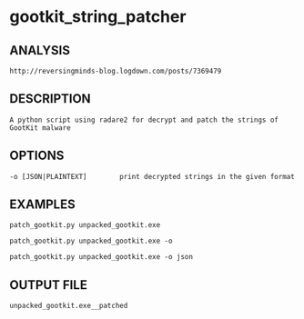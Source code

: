 # gootkit_string_patcher

## ANALYSIS
    http://reversingminds-blog.logdown.com/posts/7369479

## DESCRIPTION
    A python script using radare2 for decrypt and patch the strings of GootKit malware


## OPTIONS
    -o [JSON|PLAINTEXT]        print decrypted strings in the given format


## EXAMPLES
    patch_gootkit.py unpacked_gootkit.exe

    patch_gootkit.py unpacked_gootkit.exe -o

    patch_gootkit.py unpacked_gootkit.exe -o json

## OUTPUT FILE
    unpacked_gootkit.exe__patched

